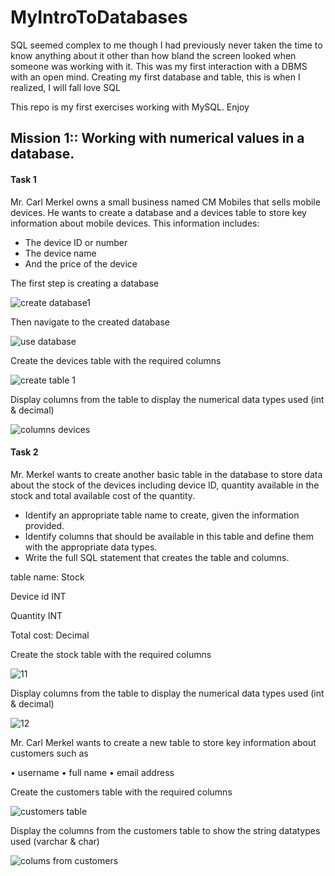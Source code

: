 # MyIntroToDatabases
SQL seemed complex to me though I had previously never taken the time to know anything about it other than how bland the screen looked when someone was working with it. This was my first interaction with a DBMS with an open mind. Creating my first database and table, this is when I realized, I will fall love SQL

This repo is my first exercises working with MySQL. Enjoy

## Mission 1:: Working with numerical values in a database. 
#### Task 1

Mr. Carl Merkel owns a small business named CM Mobiles that sells mobile devices. He wants to create a database and a devices table to store key information about mobile devices. This information includes: 

*	The device ID or number
*	The device name
*	And the price of the device

The first step is creating a database

![create database1](https://user-images.githubusercontent.com/106580846/204785625-d07b0f63-5aca-4ed0-93d2-bcaa2bc89cf9.png)

Then navigate to the created database

![use database](https://user-images.githubusercontent.com/106580846/204785717-38895d7b-5548-473a-8704-357e6cf79cec.png)

Create the devices table with the required columns

![create table 1](https://user-images.githubusercontent.com/106580846/204785859-9bd96eff-b3a2-43be-a4b2-5afb0f1f8cc1.png)
 
Display columns from the table to display the numerical data types used (int & decimal)

![columns devices](https://user-images.githubusercontent.com/106580846/204785976-31a7dfc3-a964-4fe8-9f4a-9103a5f0e3a7.png)

#### Task 2

Mr. Merkel wants to create another basic table in the database to store data about the stock of the devices including device ID, quantity available in the stock and total available cost of the quantity. 

*	Identify an appropriate table name to create, given the information provided. 
*	Identify columns that should be available in this table and define them with the appropriate data types.
*	Write the full SQL statement that creates the table and columns.

table name: Stock 

Device id INT

Quantity INT 

Total cost: Decimal

Create the stock table with the required columns

![11](https://user-images.githubusercontent.com/106580846/230353000-21565a96-d23e-4b81-9c25-bc538d18b7b6.png)

Display columns from the table to display the numerical data types used (int & decimal)

![12](https://user-images.githubusercontent.com/106580846/230353144-e3b3e987-bd9a-437a-ba3e-b8d33f23db55.png)







Mr. Carl Merkel wants to create a new table to store key information about customers such as 

•	username
•	full name 
•	email address

Create the customers table with the required columns

![customers table](https://user-images.githubusercontent.com/106580846/204786779-3fd0c0c2-9388-4b66-afa9-1ac785c00a0c.png)

Display the columns from the customers table to show the string datatypes used (varchar & char)

![colums from customers](https://user-images.githubusercontent.com/106580846/204786867-175384f0-ec13-436d-b196-395191ac4c36.png)



